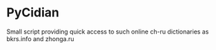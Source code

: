 PyCidian
========

Small script providing quick access to such online ch-ru dictionaries as bkrs.info and zhonga.ru